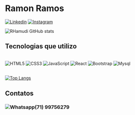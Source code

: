 
# Ramon Ramos 

[![Linkedin](https://img.shields.io/badge/LinkedIn-0077B5?style=for-the-badge&logo=linkedin&logoColor=white)](https://www.linkedin.com/in/rhamudi/)
[![Instagram](https://img.shields.io/badge/Instagram-E4405F?style=for-the-badge&logo=instagram&logoColor=white)](https://www.instagram.com/ramonn_rr/)

![RHamudi GitHub stats](https://github-readme-stats.vercel.app/api?username=RHamudi&show_icons=true&theme=dark)

## Tecnologias que utilizo

<div style="display: inline_block"> <br/>
    <img align="center" alt="HTML5" src="https://img.shields.io/badge/HTML5-E34F26?style=for-the-badge&logo=html5&logoColor=white"/>
    <img align="center" alt="CSS3" src="https://img.shields.io/badge/CSS3-1572B6?style=for-the-badge&logo=css3&logoColor=white" />
    <img align="center" alt="JavaScript" src="https://img.shields.io/badge/JavaScript-F7DF1E?style=for-the-badge&logo=javascript&logoColor=black" />
    <img align="center" alt="React" src="https://img.shields.io/badge/React-20232A?style=for-the-badge&logo=react&logoColor=61DAFB" />
    <img align="center" alt="Bootstrap" src="https://img.shields.io/badge/Bootstrap-563D7C?style=for-the-badge&logo=bootstrap&logoColor=white" />
    <img align="center" alt="Mysql" src="https://img.shields.io/badge/MySQL-00000F?style=for-the-badge&logo=mysql&logoColor=white" />
</div><br/>

[![Top Langs](https://github-readme-stats.vercel.app/api/top-langs/?username=RHamudi&layout=demo)](https://github.com/RHamudi/github-readme-stats)

## Contatos

### ![Whatsapp](https://img.shields.io/badge/WhatsApp-25D366?style=for-the-badge&logo=whatsapp&logoColor=white)(71) 99756279
